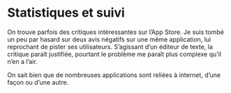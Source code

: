# Statistiques et suivi

On trouve parfois des critiques intéressantes sur l’App Store. Je suis tombé un peu par hasard sur deux avis négatifs sur une même application, lui reprochant de pister ses utilisateurs. S’agissant d’un éditeur de texte, la critique paraît justifiée, pourtant le problème me paraît plus complexe qu’il n’en a l’air.

On sait bien que de nombreuses applications sont reliées à internet, d’une façon ou d’une autre.